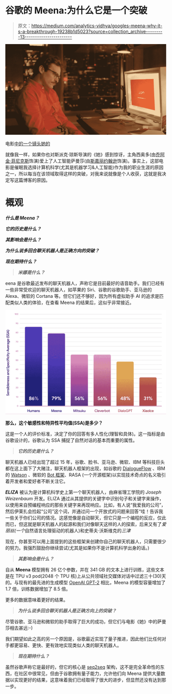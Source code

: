 # 谷歌的 Meena:为什么它是一个突破

> 原文：<https://medium.com/analytics-vidhya/googles-meena-why-it-s-a-breakthrough-19238b1d5023?source=collection_archive---------13----------------------->

![](img/c5f47739398a8d2ac7bdec6329727bf3.png)

电影[中的一个镜头她的](https://www.imdb.com/title/tt1798709/)

就像我一样，如果你也对斯派克·琼斯导演的《她》感到惊讶，主角西奥多(由[乔阿金·菲尼克斯](https://www.google.com/search?client=firefox-b-d&sxsrf=ACYBGNRSjKKTZUunbY-Mg4qI3u8mDVFPjQ:1580656994486&q=Joaquin+Phoenix&stick=H4sIAAAAAAAAAONgFuLSz9U3yCk0S0syVeIEsQ0tUpIstHh888syU0PyHZNL8osWsfJ75ScWlmbmKQRk5KfmZVbsYGUEADusTqI8AAAA&sa=X&ved=2ahUKEwi06auVlrPnAhVGyzgGHfVaCDoQxA0wNXoECB4QBQ)饰演)爱上了人工智能萨曼莎(由[斯嘉丽约翰逊](https://www.google.com/search?client=firefox-b-d&sxsrf=ACYBGNRSjKKTZUunbY-Mg4qI3u8mDVFPjQ:1580656994486&q=Scarlett+Johansson&stick=H4sIAAAAAAAAAONgFuLSz9U3yCk0S0syVeIEsY0MDU1KtHh888syU0PyHZNL8osWsQoFJycW5aSWlCh45Wck5hUX5-ftYGUEALTjhPo_AAAA&sa=X&ved=2ahUKEwi06auVlrPnAhVGyzgGHfVaCDoQxA0wNXoECB4QCQ)饰演)。事实上，这部电影是催眠我选择计算机科学(尤其是机器学习&人工智能)作为我的职业生涯的原因之一，所以每当在该领域取得这样的突破，对我来说就像是个人收获，这就是我决定写这篇博客的原因。

# 概观

***什么是 Meena？***

***它的历史是什么？***

***其影响会是什么？***

***为什么说多回合聊天机器人是正确方向的突破？***

***现在期待什么？***

> ***米娜是什么？***

eena 是谷歌最近发布的聊天机器人，声称它是目前最好的语音助手。我们已经有一些非常受欢迎的聊天机器人，如苹果的 Siri、谷歌的谷歌助手、亚马逊的 Alexa、微软的 Cortana 等。但它们还不够好，因为所有虚拟助手 AI 的追求是匹配类似人类的体验，在查看 Meena 的结果后，这似乎非常接近。

![](img/92f11c8b9d955bd7cb231ffe388e930a.png)

**那么，这个敏感性和特异性平均值(SSA)是多少？**

这是一个人的评价标准，决定了你的回答有多人性化(理智和具体)。这一指标是由谷歌设计的，谷歌认为 SSA 捕捉了自然对话的基本而重要的属性。

> ***它的历史是什么？***

聊天机器人已经出现了超过 15 年，谷歌、脸书、亚马逊、微软、IBM 等科技巨头都在这上面下了大赌注，聊天机器人框架的出现，如谷歌的 [DialogueFlow](https://dialogflow.com/) 、IBM 的 [Watson](https://www.ibm.com/watson/how-to-build-a-chatbot) 、微软的 [Bot 框架](https://dev.botframework.com/)、RASA (一个开源框架)以实现技术奇点的名义吸引着开发者和爱好者不断关注它。

***ELIZA*** 被认为是计算机科学史上第一个聊天机器人，由麻省理工学院的 *Joseph Weizenbaum* 开发。ELIZA 通过从其提供的关键字中识别句子和关键字来操作，以使用来自预编程响应的那些关键字来再现响应。比如，有人说“我爱我的公司”，然后伊莱扎会捡起“公司”这个词，并通过问一个开放式的问题来回答“哇！告诉我一些关于你们公司的情况。这感觉像是自动聊天，但它只是一个编程的反应，仅此而已，但这就是聊天机器人的起源和我们对像聊天这样的人的探索，后来又有了*爱丽丝(一个*自然语言处理驱动的机器人)和史蒂夫·沃斯维克的*三津*

现在，你甚至可以用上面提到的这些框架来创建你自己的聊天机器人，只需要很少的努力。我强烈鼓励你继续尝试(尤其是如果你不是计算机科学出身的话。)

> ***其影响会是什么？***

自从 **Meena** 模型拥有 26 亿个参数，并在 341 GB 的文本上进行训练，这些文本是在 TPU v3 pod(2048 个 TPU 核)上从公共领域社交媒体对话中过滤三十(30)天的。与现有的最先进的生成模型 [OpenAI GPT-2](https://openai.com/blog/better-language-models/) 相比，Meena 的模型容量增加了 1.7 倍，训练数据增加了 8.5 倍。

更多的数据意味着更好的结果。

> ***为什么说多回合聊天机器人是正确方向上的突破？***

尽管谷歌、亚马逊和微软的助手取得了巨大的成功，但它们与电影《她》中的萨曼莎相去甚远:-)

我们期望如此之高的另一个原因是，谷歌最近实现了量子推进，因此他们比任何对手都更容易、更快、更有效地实现类似人类的聊天机器人。

> ***现在期待什么？***

虽然谷歌声称它是最好的，但它的核心是 [seq2seq](https://en.wikipedia.org/wiki/Seq2seq) 架构，这不是完全革命性的东西，在社区中很常见，但由于谷歌拥有量子能力，允许他们向 Meena 提供大量数据以实现更好的结果，这意味着我们已经取得了很大的进步，但显然还没有达到那一步。